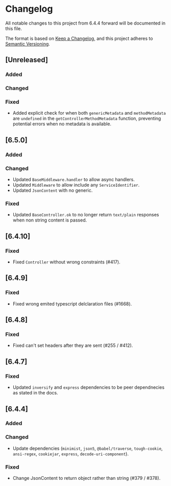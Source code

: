 # Changelog

All notable changes to this project from 6.4.4 forward will be documented in this file.

The format is based on [Keep a Changelog](https://keepachangelog.com/en/1.0.0/),
and this project adheres to [Semantic Versioning](https://semver.org/spec/v2.0.0.html).

## [Unreleased]

### Added

### Changed

### Fixed

- Added explicit check for when both `genericMetadata` and `methodMetadata` are `undefined` in the `getControllerMethodMetadata` function, preventing potential errors when no metadata is available.

## [6.5.0]

### Added

### Changed

- Updated `BaseMiddleware.handler` to allow async handlers.
- Updated `Middleware` to allow include any `ServiceIdentifier`.
- Updated `JsonContent` with no generic.

### Fixed

- Updated `BaseController.ok` to no longer return `text/plain` responses when non string content is passed.

## [6.4.10]

### Fixed

- Fixed `Controller` without wrong constraints (#417).

## [6.4.9]

### Fixed

- Fixed wrong emited typescript delclaration files (#1668).

## [6.4.8]

### Fixed

- Fixed can't set headers after they are sent (#255 / #412).

## [6.4.7]

### Fixed

- Updated `inversify` and `express` dependencies to be peer dependnecies as stated in the docs.

## [6.4.4]

### Added

### Changed

- Update dependencies (`minimist`, `json5`, `@babel/traverse`, `tough-cookie`, `ansi-regex`, `cookiejar`, `express`, `decode-uri-component`).

### Fixed

- Change JsonContent to return object rather than string (#379 / #378).
